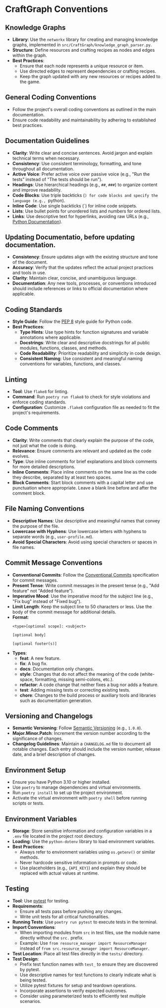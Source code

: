 # CraftGraph Conventions

## Knowledge Graphs
- **Library**: Use the `networkx` library for creating and managing knowledge graphs, implemented in `src/CraftGraph/knowledge_graph_parser.py`.
- **Structure**: Define resources and crafting recipes as nodes and edges within the graph.
- **Best Practices**:
  - Ensure that each node represents a unique resource or item.
  - Use directed edges to represent dependencies or crafting recipes.
  - Keep the graph updated with any new resources or recipes added to the game.

## General Coding Conventions
- Follow the project's overall coding conventions as outlined in the main documentation.
- Ensure code readability and maintainability by adhering to established best practices.

## Documentation Guidelines
- **Clarity**: Write clear and concise sentences. Avoid jargon and explain technical terms when necessary.
- **Consistency**: Use consistent terminology, formatting, and tone throughout all documentation.
- **Active Voice**: Prefer active voice over passive voice (e.g., "Run the tests" instead of "The tests should be run").
- **Headings**: Use hierarchical headings (e.g., `##`, `###`) to organize content and improve readability.
- **Code Blocks**: Use triple backticks (```) for code blocks and specify the language (e.g., ```python).
- **Inline Code**: Use single backticks (`) for inline code snippets.
- **Lists**: Use bullet points for unordered lists and numbers for ordered lists.
- **Links**: Use descriptive text for hyperlinks, avoiding raw URLs (e.g., [Python Documentation](https://docs.python.org/3/)).

## Updating Documentatio, before updating documentation.
- **Consistency**: Ensure updates align with the existing structure and tone of the document.
- **Accuracy**: Verify that the updates reflect the actual project practices and tools in use.
- **Clarity**: Maintain clear, concise, and unambiguous language.
- **Documentation**: Any new tools, processes, or conventions introduced should include references or links to official documentation where applicable.

## Coding Standards
- **Style Guide**: Follow the [PEP 8](https://peps.python.org/pep-0008/) style guide for Python code.
- **Best Practices**:
  - **Type Hints**: Use type hints for function signatures and variable annotations where applicable.
  - **Docstrings**: Write clear and descriptive docstrings for all public modules, functions, classes, and methods.
  - **Code Readability**: Prioritize readability and simplicity in code design.
  - **Consistent Naming**: Use consistent and meaningful naming conventions for variables, functions, and classes.

## Linting
- **Tool**: Use `flake8` for linting.
- **Command**: Run `poetry run flake8` to check for style violations and enforce coding standards.
- **Configuration**: Customize `.flake8` configuration file as needed to fit the project's requirements.

## Code Comments
- **Clarity**: Write comments that clearly explain the purpose of the code, not just what the code is doing.
- **Relevance**: Ensure comments are relevant and updated as the code evolves.
- **Type**: Use inline comments for brief explanations and block comments for more detailed descriptions.
- **Inline Comments**: Place inline comments on the same line as the code they describe, separated by at least two spaces.
- **Block Comments**: Start block comments with a capital letter and use punctuation where appropriate. Leave a blank line before and after the comment block.

## File Naming Conventions
- **Descriptive Names**: Use descriptive and meaningful names that convey the purpose of the file.
- **Lowercase with Hyphens**: Use lowercase letters with hyphens to separate words (e.g., `user-profile.md`).
- **Avoid Special Characters**: Avoid using special characters or spaces in file names.

## Commit Message Conventions
- **Conventional Commits**: Follow the [Conventional Commits](https://www.conventionalcommits.org/) specification for commit messages.
- **Present Tense**: Write commit messages in the present tense (e.g., "Add feature" not "Added feature").
- **Imperative Mood**: Use the imperative mood for the subject line (e.g., "Fix bug" instead of "Fixed bug").
- **Limit Length**: Keep the subject line to 50 characters or less. Use the body of the commit message for additional details.
- **Format**:
  ```
  <type>[optional scope]: <subject>

  [optional body]

  [optional footer(s)]
  ```
- **Types**:
  - **feat**: A new feature.
  - **fix**: A bug fix.
  - **docs**: Documentation only changes.
  - **style**: Changes that do not affect the meaning of the code (white-space, formatting, missing semi-colons, etc.).
  - **refactor**: A code change that neither fixes a bug nor adds a feature.
  - **test**: Adding missing tests or correcting existing tests.
  - **chore**: Changes to the build process or auxiliary tools and libraries such as documentation generation.

## Versioning and Changelogs
- **Semantic Versioning**: Follow [Semantic Versioning](https://semver.org/) (e.g., `1.0.0`).
- **Major.Minor.Patch**: Increment the version number according to the significance of changes.
- **Changelog Guidelines**: Maintain a `CHANGELOG.md` file to document all notable changes. Each entry should include the version number, release date, and a brief description of changes.

## Environment Setup
- Ensure you have Python 3.10 or higher installed.
- Use `poetry` to manage dependencies and virtual environments.
- Run `poetry install` to set up the project environment.
- Activate the virtual environment with `poetry shell` before running scripts or tests.

## Environment Variables
- **Storage**: Store sensitive information and configuration variables in a `.env` file located in the project root directory.
- **Loading**: Use the `python-dotenv` library to load environment variables.
- **Best Practices**:
  - Always refer to environment variables using `os.getenv()` or similar methods.
  - Never hardcode sensitive information in prompts or code.
  - Use placeholders (e.g., `{API_KEY}`) and explain they should be replaced with actual values at runtime.

## Testing
- **Tool**: Use [pytest](https://docs.pytest.org/en/stable/) for testing.
- **Requirements**:
  - Ensure all tests pass before pushing any changes.
  - Write unit tests for all critical functionalities.
- **Running Tests**: Use `poetry run pytest` to execute tests in the terminal.
- **Import Conventions**:
  - When importing modules from `src` in test files, use the module name directly without the `src.` prefix.
  - Example: Use `from resource_manager import ResourceManager` instead of `from src.resource_manager import ResourceManager`.
- **Test Location**: Place all test files directly in the `tests/` directory.
- **Test Design**:
  - Prefix test function names with `test_` to ensure they are discovered by pytest.
  - Use descriptive names for test functions to clearly indicate what is being tested.
  - Utilize pytest fixtures for setup and teardown operations.
  - Incorporate assertions to verify expected outcomes.
  - Consider using parameterized tests to efficiently test multiple scenarios.
